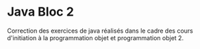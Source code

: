 # Java Bloc 2
Correction des exercices de java réalisés dans le cadre des cours d'initiation à la programmation objet et programmation objet 2.

